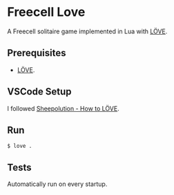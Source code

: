 # Freecell Love

A Freecell solitaire game implemented in Lua with [LÖVE](https://love2d.org/).

## Prerequisites

- [LÖVE](https://love2d.org/).

## VSCode Setup

I followed [Sheepolution - How to LÖVE](https://sheepolution.com/learn/book/bonus/vscode).

## Run

```
$ love .
```

## Tests

Automatically run on every startup.